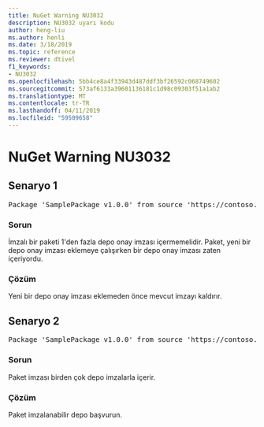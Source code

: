 ```yaml
---
title: NuGet Warning NU3032
description: NU3032 uyarı kodu
author: heng-liu
ms.author: henli
ms.date: 3/18/2019
ms.topic: reference
ms.reviewer: dtivel
f1_keywords:
- NU3032
ms.openlocfilehash: 5bb4ce8a4f33943d487ddf3bf26592c068749602
ms.sourcegitcommit: 573af6133a39601136181c1d98c09303f51a1ab2
ms.translationtype: MT
ms.contentlocale: tr-TR
ms.lasthandoff: 04/11/2019
ms.locfileid: "59509658"
---
```

# <a name="nuget-warning-nu3032"></a>NuGet Warning NU3032

## <a name="scenario-1"></a>Senaryo 1

<pre>Package 'SamplePackage v1.0.0' from source 'https://contoso.com/index.json': The package already contains a repository countersignature. Please remove the existing signature before adding a new repository countersignature.</pre>

### <a name="issue"></a>Sorun

İmzalı bir paketi 1'den fazla depo onay imzası içermemelidir. Paket, yeni bir depo onay imzası eklemeye çalışırken bir depo onay imzası zaten içeriyordu.


### <a name="solution"></a>Çözüm

Yeni bir depo onay imzası eklemeden önce mevcut imzayı kaldırır.



## <a name="scenario-2"></a>Senaryo 2

<pre>Package 'SamplePackage v1.0.0' from source 'https://contoso.com/index.json': The package signature contains multiple repository countersignatures.</pre>

### <a name="issue"></a>Sorun

Paket imzası birden çok depo imzalarla içerir.


### <a name="solution"></a>Çözüm

Paket imzalanabilir depo başvurun.